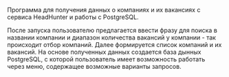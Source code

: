 Программа для получения данных о компаниях и их вакансиях с сервиса HeadHunter и работы с PostgreSQL.

После запуска пользователю предлагается ввести фразу для поиска в названии компании 
и диапазон количества вакансий у компании - так происходит отбор компаний.
Далее формируется список компаний и их вакансий.
На основе полученных данных создается база дынных PostgreSQL,
с которой пользователь имеет возможность работать через меню, 
содержащее возможные варианты запросов.